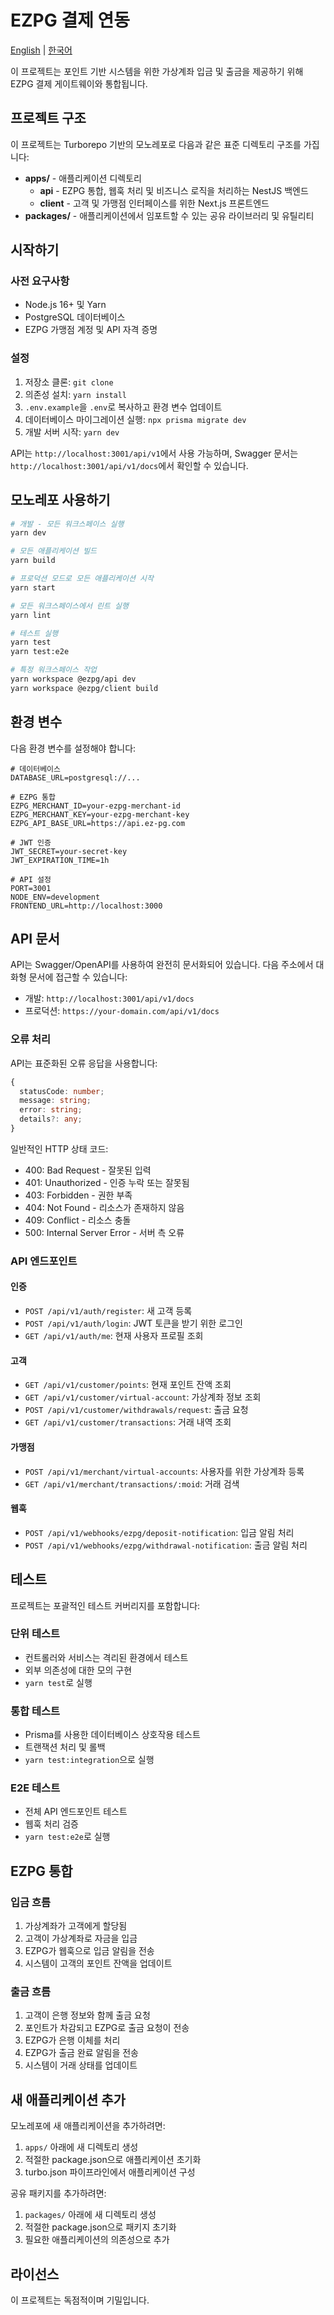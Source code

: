 # EZPG 결제 연동

[English](README.md) | [한국어](README.ko.md)

이 프로젝트는 포인트 기반 시스템을 위한 가상계좌 입금 및 출금을 제공하기 위해 EZPG 결제 게이트웨이와 통합됩니다.

## 프로젝트 구조

이 프로젝트는 Turborepo 기반의 모노레포로 다음과 같은 표준 디렉토리 구조를 가집니다:

- **apps/** - 애플리케이션 디렉토리
  - **api** - EZPG 통합, 웹훅 처리 및 비즈니스 로직을 처리하는 NestJS 백엔드
  - **client** - 고객 및 가맹점 인터페이스를 위한 Next.js 프론트엔드
- **packages/** - 애플리케이션에서 임포트할 수 있는 공유 라이브러리 및 유틸리티

## 시작하기

### 사전 요구사항

- Node.js 16+ 및 Yarn
- PostgreSQL 데이터베이스
- EZPG 가맹점 계정 및 API 자격 증명

### 설정

1. 저장소 클론: `git clone`
2. 의존성 설치: `yarn install`
3. `.env.example`을 `.env`로 복사하고 환경 변수 업데이트
4. 데이터베이스 마이그레이션 실행: `npx prisma migrate dev`
5. 개발 서버 시작: `yarn dev`

API는 `http://localhost:3001/api/v1`에서 사용 가능하며, Swagger 문서는 `http://localhost:3001/api/v1/docs`에서 확인할 수 있습니다.

## 모노레포 사용하기

```bash
# 개발 - 모든 워크스페이스 실행
yarn dev

# 모든 애플리케이션 빌드
yarn build

# 프로덕션 모드로 모든 애플리케이션 시작
yarn start

# 모든 워크스페이스에서 린트 실행
yarn lint

# 테스트 실행
yarn test
yarn test:e2e

# 특정 워크스페이스 작업
yarn workspace @ezpg/api dev
yarn workspace @ezpg/client build
```

## 환경 변수

다음 환경 변수를 설정해야 합니다:

```
# 데이터베이스
DATABASE_URL=postgresql://...

# EZPG 통합
EZPG_MERCHANT_ID=your-ezpg-merchant-id
EZPG_MERCHANT_KEY=your-ezpg-merchant-key
EZPG_API_BASE_URL=https://api.ez-pg.com

# JWT 인증
JWT_SECRET=your-secret-key
JWT_EXPIRATION_TIME=1h

# API 설정
PORT=3001
NODE_ENV=development
FRONTEND_URL=http://localhost:3000
```

## API 문서

API는 Swagger/OpenAPI를 사용하여 완전히 문서화되어 있습니다. 다음 주소에서 대화형 문서에 접근할 수 있습니다:
- 개발: `http://localhost:3001/api/v1/docs`
- 프로덕션: `https://your-domain.com/api/v1/docs`

### 오류 처리

API는 표준화된 오류 응답을 사용합니다:

```typescript
{
  statusCode: number;
  message: string;
  error: string;
  details?: any;
}
```

일반적인 HTTP 상태 코드:
- 400: Bad Request - 잘못된 입력
- 401: Unauthorized - 인증 누락 또는 잘못됨
- 403: Forbidden - 권한 부족
- 404: Not Found - 리소스가 존재하지 않음
- 409: Conflict - 리소스 충돌
- 500: Internal Server Error - 서버 측 오류

### API 엔드포인트

#### 인증

- `POST /api/v1/auth/register`: 새 고객 등록
- `POST /api/v1/auth/login`: JWT 토큰을 받기 위한 로그인
- `GET /api/v1/auth/me`: 현재 사용자 프로필 조회

#### 고객

- `GET /api/v1/customer/points`: 현재 포인트 잔액 조회
- `GET /api/v1/customer/virtual-account`: 가상계좌 정보 조회
- `POST /api/v1/customer/withdrawals/request`: 출금 요청
- `GET /api/v1/customer/transactions`: 거래 내역 조회

#### 가맹점

- `POST /api/v1/merchant/virtual-accounts`: 사용자를 위한 가상계좌 등록
- `GET /api/v1/merchant/transactions/:moid`: 거래 검색

#### 웹훅

- `POST /api/v1/webhooks/ezpg/deposit-notification`: 입금 알림 처리
- `POST /api/v1/webhooks/ezpg/withdrawal-notification`: 출금 알림 처리

## 테스트

프로젝트는 포괄적인 테스트 커버리지를 포함합니다:

### 단위 테스트
- 컨트롤러와 서비스는 격리된 환경에서 테스트
- 외부 의존성에 대한 모의 구현
- `yarn test`로 실행

### 통합 테스트
- Prisma를 사용한 데이터베이스 상호작용 테스트
- 트랜잭션 처리 및 롤백
- `yarn test:integration`으로 실행

### E2E 테스트
- 전체 API 엔드포인트 테스트
- 웹훅 처리 검증
- `yarn test:e2e`로 실행

## EZPG 통합

### 입금 흐름

1. 가상계좌가 고객에게 할당됨
2. 고객이 가상계좌로 자금을 입금
3. EZPG가 웹훅으로 입금 알림을 전송
4. 시스템이 고객의 포인트 잔액을 업데이트

### 출금 흐름

1. 고객이 은행 정보와 함께 출금 요청
2. 포인트가 차감되고 EZPG로 출금 요청이 전송
3. EZPG가 은행 이체를 처리
4. EZPG가 출금 완료 알림을 전송
5. 시스템이 거래 상태를 업데이트

## 새 애플리케이션 추가

모노레포에 새 애플리케이션을 추가하려면:

1. `apps/` 아래에 새 디렉토리 생성
2. 적절한 package.json으로 애플리케이션 초기화
3. turbo.json 파이프라인에서 애플리케이션 구성

공유 패키지를 추가하려면:

1. `packages/` 아래에 새 디렉토리 생성
2. 적절한 package.json으로 패키지 초기화
3. 필요한 애플리케이션의 의존성으로 추가

## 라이선스

이 프로젝트는 독점적이며 기밀입니다. 

